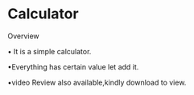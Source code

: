 #  Calculator
Overview


   • It is a simple calculator.
   
   
   •Everything has certain value let add it. 
   
   •video Review also available,kindly download to view.
